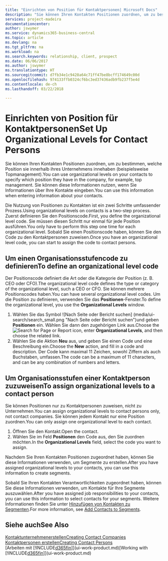 ```yaml
---
title: "Einrichten von Position für Kontaktpersonen| Microsoft Docs"
description: "Sie können Ihren Kontakten Positionen zuordnen, um zu bestimmen, welche Position sie innerhalb ihres Unternehmens innehaben (beispielsweise Topmanagement)."
services: project-madeira
documentationcenter: 
author: jswymer
ms.service: dynamics365-business-central
ms.topic: article
ms.devlang: na
ms.tgt_pltfrm: na
ms.workload: na
ms.search.keywords: relationship, client, prospect
ms.date: 06/06/2017
ms.author: jswymer
ms.translationtype: HT
ms.sourcegitcommit: d7fb34e1c9428a64c71ff47be8bcff174649c00d
ms.openlocfilehash: 974133ffb0324cf6bc3ed37436adb9fb237f5e4d
ms.contentlocale: de-ch
ms.lasthandoff: 03/22/2018

---
```

# <a name="set-up-organizational-levels-for-contact-persons"></a><span data-ttu-id="c3295-103">Einrichten von Position für Kontaktpersonen</span><span class="sxs-lookup"><span data-stu-id="c3295-103">Set Up Organizational Levels for Contact Persons</span></span>
<span data-ttu-id="c3295-104">Sie können Ihren Kontakten Positionen zuordnen, um zu bestimmen, welche Position sie innerhalb ihres Unternehmens innehaben (beispielsweise Topmanagement).</span><span class="sxs-lookup"><span data-stu-id="c3295-104">You can use organizational levels on your contacts to specify which position they have in the company, for example, top management.</span></span> <span data-ttu-id="c3295-105">Sie können diese Informationen nutzen, wenn Sie Informationen über Ihre Kontakte eingeben.</span><span class="sxs-lookup"><span data-stu-id="c3295-105">You can use this information when entering information about your contacts.</span></span>

<span data-ttu-id="c3295-106">Die Nutzung von Positionen zu Kontakten ist ein zwei Schritte umfassender Prozess.</span><span class="sxs-lookup"><span data-stu-id="c3295-106">Using organizational levels on contacts is a two-step process.</span></span> <span data-ttu-id="c3295-107">Zuerst definieren Sie den Positionscode.</span><span class="sxs-lookup"><span data-stu-id="c3295-107">First, you define the organizational level code.</span></span> <span data-ttu-id="c3295-108">Sie müssen diesen Schritt nur einmal für jede Position ausführen.</span><span class="sxs-lookup"><span data-stu-id="c3295-108">You only have to perform this step one time for each organizational level.</span></span> <span data-ttu-id="c3295-109">Sobald Sie einen Positionscode haben, können Sie den Code zu den Kontaktpersonen zuweisen.</span><span class="sxs-lookup"><span data-stu-id="c3295-109">Once you have an organizational level code, you can start to assign the code to contact persons.</span></span>

## <a name="to-define-an-organizational-level-code"></a><span data-ttu-id="c3295-110">Um einen Organisationsstufencode zu definieren</span><span class="sxs-lookup"><span data-stu-id="c3295-110">To define an organizational level code</span></span>
<span data-ttu-id="c3295-111">Der Positionscode definiert die Art oder die Kategorie der Position (z. B. CEO oder CFO).</span><span class="sxs-lookup"><span data-stu-id="c3295-111">The organizational level code defines the type or category of the organizational level, such a CEO  or CFO.</span></span> <span data-ttu-id="c3295-112">Sie können mehrere Positionscodes haben.</span><span class="sxs-lookup"><span data-stu-id="c3295-112">You can have several organizational level codes.</span></span> <span data-ttu-id="c3295-113">Um die Position zu definieren, verwenden Sie das **Positionen**-Fenster.</span><span class="sxs-lookup"><span data-stu-id="c3295-113">To define the organizational level, you use the **Organizational Levels** window.</span></span>

1. <span data-ttu-id="c3295-114">Wählen Sie das Symbol ![Nach Seite oder Bericht suchen] (media/ui-search/search_small.png "Nach Seite oder Bericht suchen")und geben **Positionen** ein. Wählen Sie dann den zugehörigen Link aus.</span><span class="sxs-lookup"><span data-stu-id="c3295-114">Choose the ![Search for Page or Report](media/ui-search/search_small.png "Search for Page or Report icon") icon, enter **Organizational Levels**, and then choose the related link.</span></span>
2. <span data-ttu-id="c3295-115">Wählen Sie die Aktion **Neu** aus, und geben Sie einen Code und eine Beschreibung ein.</span><span class="sxs-lookup"><span data-stu-id="c3295-115">Choose the **New** action, and fill in a code and description.</span></span> <span data-ttu-id="c3295-116">Der Code kann maximal 11 Zeichen, sowohl Ziffern als auch Buchstaben, umfassen.</span><span class="sxs-lookup"><span data-stu-id="c3295-116">The code can be a maximum of 11 characters, and can be any combination of numbers and letters.</span></span>

## <a name="to-assign-organizational-levels-to-a-contact-person"></a><span data-ttu-id="c3295-117">Um Organisationsstufen einer Kontaktperson zuzuweisen</span><span class="sxs-lookup"><span data-stu-id="c3295-117">To assign organizational levels to a contact person</span></span>
<span data-ttu-id="c3295-118">Sie können Positionen nur zu Kontaktpersonen zuweisen, nicht zu Unternehmen.</span><span class="sxs-lookup"><span data-stu-id="c3295-118">You can assign organizational levels to contact persons only, not contact companies.</span></span> <span data-ttu-id="c3295-119">Sie können jedem Kontakt nur eine Position zuordnen.</span><span class="sxs-lookup"><span data-stu-id="c3295-119">You can only assign one organizational level to each contact.</span></span>

1. <span data-ttu-id="c3295-120">Öffnen Sie den Kontakt.</span><span class="sxs-lookup"><span data-stu-id="c3295-120">Open the contact.</span></span>
2. <span data-ttu-id="c3295-121">Wählen Sie im Feld **Positionen** den Code aus, den Sie zuordnen möchten.</span><span class="sxs-lookup"><span data-stu-id="c3295-121">In the **Organizational Levels** field, select the code you want to assign.</span></span>

<span data-ttu-id="c3295-122">Nachdem Sie Ihren Kontakten Positionen zugeordnet haben, können Sie diese Informationen verwenden, um Segmente zu erstellen.</span><span class="sxs-lookup"><span data-stu-id="c3295-122">After you have assigned organizational levels to your contacts, you can use this information to create segments.</span></span>

<span data-ttu-id="c3295-123">Sobald Sie Ihren Kontakten Verantwortlichkeiten zugeordnet haben, können Sie diese Informationen verwenden, um Kontakte für Ihre Segmente auszuwählen.</span><span class="sxs-lookup"><span data-stu-id="c3295-123">After you have assigned job responsibilities to your contacts, you can use this information to select contacts for your segments.</span></span> <span data-ttu-id="c3295-124">Weitere Informationen finden Sie unter [Hinzufügen von Kontakten zu Segmenten](marketing-add-contact-segment.md).</span><span class="sxs-lookup"><span data-stu-id="c3295-124">For more information, see [Add Contacts to Segments](marketing-add-contact-segment.md).</span></span>

## <a name="see-also"></a><span data-ttu-id="c3295-125">Siehe auch</span><span class="sxs-lookup"><span data-stu-id="c3295-125">See Also</span></span>
[<span data-ttu-id="c3295-126">Kontaktunternehmenerstellen</span><span class="sxs-lookup"><span data-stu-id="c3295-126">Creating Contact Companies</span></span>](marketing-create-contact-companies.md)  
[<span data-ttu-id="c3295-127">Kontaktpersonen erstellen</span><span class="sxs-lookup"><span data-stu-id="c3295-127">Creating Contact Persons</span></span>](marketing-create-contact-persons.md)  
<span data-ttu-id="c3295-128">[Arbeiten mit [!INCLUDE[d365fin](includes/d365fin_md.md)]](ui-work-product.md)</span><span class="sxs-lookup"><span data-stu-id="c3295-128">[Working with [!INCLUDE[d365fin](includes/d365fin_md.md)]](ui-work-product.md)</span></span>  

